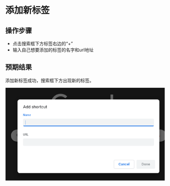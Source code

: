 # 添加新标签

## 操作步骤

- 点击搜索框下方标签右边的“+”
- 输入自己想要添加的标签的名字和url地址

## 预期结果

添加新标签成功，搜索框下方出现新的标签。

![添加新标签-1](./img/添加新标签-1.png)
